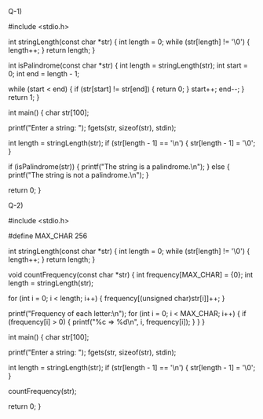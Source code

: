  Q-1) 


#include <stdio.h>

int stringLength(const char *str) {
    int length = 0;
    while (str[length] != '\0') {
        length++;
    }
    return length;
}

int isPalindrome(const char *str) {
    int length = stringLength(str);
    int start = 0;
    int end = length - 1;

  while (start < end) {
        if (str[start] != str[end]) {
            return 0; 
        }
        start++;
        end--;
    }
    return 1; 
}

int main() {
    char str[100]; 
    
   printf("Enter a string: ");
    fgets(str, sizeof(str), stdin);

   
  int length = stringLength(str);
    if (str[length - 1] == '\n') {
        str[length - 1] = '\0';
    }

    
   if (isPalindrome(str)) {
        printf("The string is a palindrome.\n");
    } else {
        printf("The string is not a palindrome.\n");
    }

   return 0;
}


Q-2)


#include <stdio.h>

#define MAX_CHAR 256 


int stringLength(const char *str) {
    int length = 0;
    while (str[length] != '\0') {
        length++;
    }
    return length;
}


void countFrequency(const char *str) {
    int frequency[MAX_CHAR] = {0}; 
    int length = stringLength(str);

    
   for (int i = 0; i < length; i++) {
        frequency[(unsigned char)str[i]]++;
    }

    
   printf("Frequency of each letter:\n");
    for (int i = 0; i < MAX_CHAR; i++) {
        if (frequency[i] > 0) {
            printf("%c => %d\n", i, frequency[i]);
        }
    }
}

int main() {
    char str[100]; 

  printf("Enter a string: ");
    fgets(str, sizeof(str), stdin);

   int length = stringLength(str);
    if (str[length - 1] == '\n') {
        str[length - 1] = '\0';
    }

   countFrequency(str);

  return 0;
}
